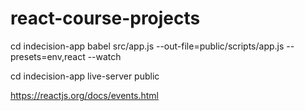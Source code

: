 # react-course-projects

cd indecision-app
babel src/app.js --out-file=public/scripts/app.js --presets=env,react --watch

cd indecision-app
live-server public



https://reactjs.org/docs/events.html
